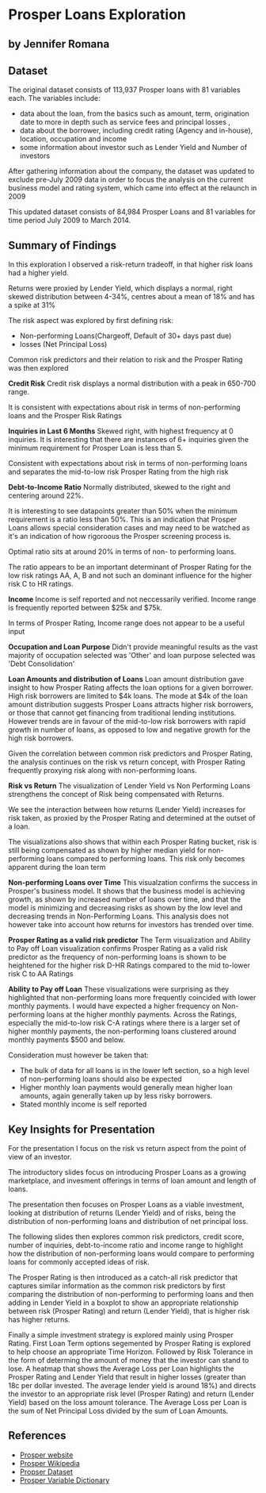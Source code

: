 # Prosper Loans Exploration
## by Jennifer Romana


## Dataset

The original dataset consists of 113,937 Prosper loans with 81 variables each.  The variables include: 
- data about the loan, from the basics such as amount, term, origination date to more in depth such as service fees and principal losses , 
- data about the borrower, including credit rating (Agency and in-house), location, occupation and income
- some information about investor such as Lender Yield and Number of investors 

After gathering information about the company, the dataset was updated to exclude pre-July 2009 data in order to focus the analysis on the current business model and rating system, which came into effect at the relaunch in 2009 

This updated dataset consists of 84,984 Prosper Loans and 81 variables for time period July 2009 to March 2014.



## Summary of Findings

In this exploration I observed a risk-return tradeoff, in that higher risk loans had a higher yield. 

Returns were proxied by Lender Yield, which displays a normal, right skewed distribution between 4-34%, centres about a mean of 18% and has a spike at 31%

The risk aspect was explored by first defining risk:
- Non-performing Loans(Chargeoff, Default of 30+ days past due)  
- losses (Net Principal Loss)  

Common risk predictors and their relation to risk and the Prosper Rating was then explored 

**Credit Risk** 
Credit risk displays a normal distribution with a peak in 650-700 range. 

It is consistent with expectations about risk in terms of non-performing loans and the Prosper Risk Ratings

**Inquiries in Last 6 Months**
Skewed right, with highest frequency at 0 inquiries.  It is interesting that there are instances of 6+ inquiries given the minimum requirement for Prosper Loan is less than 5.  

Consistent with expectations about risk in terms of non-performing loans and separates the mid-to-low risk Prosper Rating from the high risk  

**Debt-to-Income Ratio**
Normally distributed, skewed to the right and centering around 22%.  

It is interesting to see datapoints greater than 50% when the minimum requirement is a ratio less than 50%.  This is an indication that Prosper Loans allows special consideration cases and may need to be watched as it's an indication of how rigoroous the Prosper screening process is.  

Optimal ratio sits at around 20% in terms of non- to performing loans.  

The ratio appears to be an important determinant of Prosper Rating for the low risk ratings AA, A, B and not such an dominant influence for the higher risk C to HR ratings.  

**Income**
Income is self reported and not neccessarily verified.  Income range is frequently reported between $25k and $75k.  

In terms of Prosper Rating, Income range does not appear to be a useful input

**Occupation and Loan Purpose**
Didn't provide meaningful results as the vast majority of occupation selected was 'Other' and loan purpose selected was 'Debt Consolidation'

**Loan Amounts and distribution of Loans**
Loan amount distribution gave insight to how Prosper Rating affects the loan options for a given borrower.  High risk borrowers are limited to $4k loans.  The mode at $4k of the loan amount distribution suggests Prosper Loans attracts higher risk borrowers, or those that cannot get financing from traditional lending institutions.  However trends are in favour of the mid-to-low risk borrowers with rapid growth in number of loans, as opposed to low and negative growth for the high risk borrowers.   



Given the correlation between common risk predictors and Prosper Rating, the analysis continues on the risk vs return concept, with Prosper Rating frequently proxying risk along with non-performing loans.

**Risk vs Return**
The visualization of Lender Yield vs Non Performing Loans strengthens the concept of Risk being compensated with Returns.

We see the interaction between how returns (Lender Yield) increases for risk taken, as proxied by the Prosper Rating and determined at the outset of a loan.

The visualizations also shows that within each Prosper Rating bucket, risk is still being compensated as shown by higher median yield for non-performing loans compared to performing loans.  This risk only becomes apparent during the loan term

**Non-performing Loans over Time**
This visualzation confirms the success in Prosper's business model.  It shows that the business model is achieving growth, as shown by increased number of loans over time, and that the model is minimizing and decreasing risks as shown by the low level and decreasing trends in Non-Performing Loans.  This analysis does not however take into account how returns for investors has trended over time.

**Prosper Rating as a valid risk predictor**
The Term visualization and Ability to Pay off Loan visualization confirms Prosper Rating as a valid risk predictor as the frequency of non-performing loans is shown to be heightened for the higher risk D-HR Ratings compared to the mid to-lower risk C to AA Ratings

**Ability to Pay off Loan**
These visualizations were surprising as they highlighted that non-performing loans more frequently coincided with lower monthly payments.  I would have expected a higher frequency on Non-performing loans at the higher monthly payments.  Across the Ratings, especially the mid-to-low risk C-A ratings where there is a larger set of higher monthly payments, the non-performing loans clustered around monthly payments $500 and below.  

Consideration must however be taken that:
- The bulk of data for all loans is in the lower left section, so a high level of non-performing loans should also be expected
- Higher monthly loan payments would generally mean higher loan amounts, again generally taken up by less risky borrowers.  
- Stated monthly income is self reported


## Key Insights for Presentation

For the presentation I focus on the risk vs return aspect from the point of view of an investor.

The introductory slides focus on introducing Prosper Loans as a growing marketplace, and invesment offerings in terms of loan amount and length of loans.

The presentation then focuses on Prosper Loans as a viable investment, looking at distribution of returns (Lender Yield) and of risks, being the distribution of non-performing loans and distribution of net principal loss.

The following slides then explores common risk predictors, credit score, number of inquiries, debt-to-income ratio and income range to highlight how the distribution of non-performing loans would compare to performing loans for commonly accepted ideas of risk.

The Prosper Rating is then introduced as a catch-all risk predictor that captures similar information as the common risk predictors by first comparing the distribution of non-performing to performing loans and then adding in Lender Yield in a boxplot to show an appropriate relationship between risk (Prosper Rating) and return (Lender Yield), that is higher risk has higher returns.

Finally a simple investment strategy is explored mainly using Prosper Rating.  First Loan Term options segemented by Prosper Rating is explored to help choose an appropriate Time Horizon.  Followed by Risk Tolerance in the form of determing the amount of money that the investor can stand to lose.  A heatmap that shows the Average Loss per Loan highlights the Prosper Rating and Lender Yield that result in higher losses (greater than 18c per dollar invested.  The average lender yield is around 18%) and directs the investor to an appropriate risk level (Prosper Rating) and return (Lender Yield) based on the loss amount tolerance.  The Average Loss per Loan is the sum of Net Principal Loss divided by the sum of Loan Amounts.


## References
- [Prosper website](https://www.prosper.com/)
- [Prosper Wikipedia](https://en.wikipedia.org/wiki/Prosper_Marketplace)
- [Propser Dataset](https://s3.amazonaws.com/udacity-hosted-downloads/ud651/prosperLoanData.csv.)
- [Prosper Variable Dictionary](https://docs.google.com/spreadsheets/d/1gDyi_L4UvIrLTEC6Wri5nbaMmkGmLQBk-Yx3z0XDEtI/edit#gid=0)